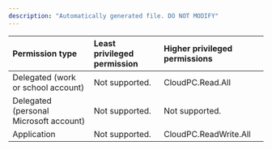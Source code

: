 ```yaml
---
description: "Automatically generated file. DO NOT MODIFY"
---
```


|Permission type|Least privileged permission|Higher privileged permissions|
|:---|:---|:---|
|Delegated (work or school account)|Not supported.|CloudPC.Read.All|
|Delegated (personal Microsoft account)|Not supported.|Not supported.|
|Application|Not supported.|CloudPC.ReadWrite.All|


